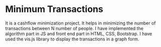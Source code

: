 # Minimum Transactions
It is a cashflow minimization project.
It helps in minimizing the number of transactions between N number of people.
I have implemented the algorithm part in JS and front end part in HTML, CSS, Bootstrap.
I have used the vis.js library to display the transactions in a graph form.
